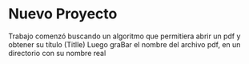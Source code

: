 # Nuevo Proyecto
Trabajo comenzó buscando un algoritmo que permitiera abrir un pdf y obtener su título (Titlle)
Luego graBar el nombre del archivo pdf, en un directorio con su nombre real 


